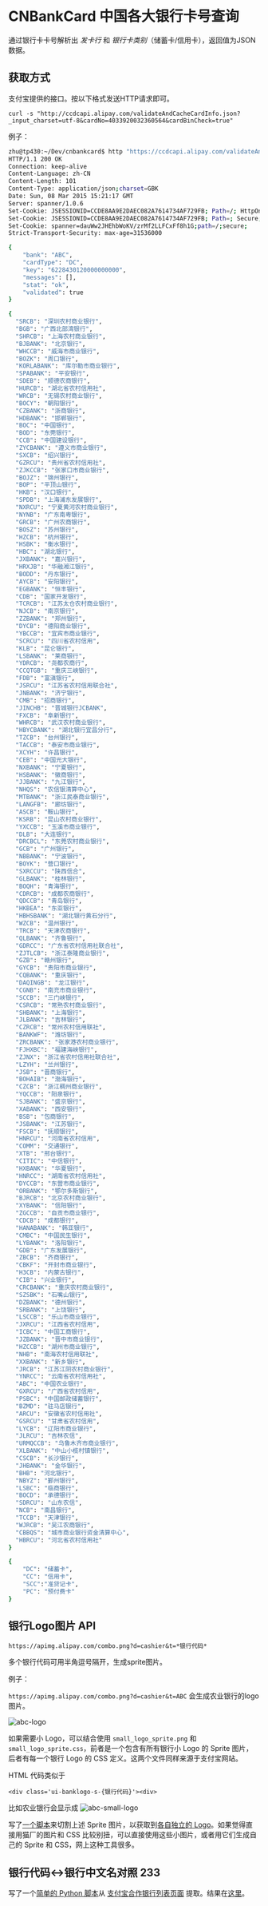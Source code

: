 ﻿# CNBankCard 中国各大银行卡号查询


通过银行卡卡号解析出 *发卡行* 和 *银行卡类别*（储蓄卡/信用卡），返回值为JSON数据。

## 获取方式

支付宝提供的接口。按以下格式发送HTTP请求即可。

```
curl -s "http://ccdcapi.alipay.com/validateAndCacheCardInfo.json?_input_charset=utf-8&cardNo=4033920032360564&cardBinCheck=true"
```

例子：
```bash
zhu@tp430:~/Dev/cnbankcard$ http "https://ccdcapi.alipay.com/validateAndCacheCardInfo.json?_input_charset=utf-8&cardNo=6228430120000000000&cardBinCheck=true"
HTTP/1.1 200 OK
Connection: keep-alive
Content-Language: zh-CN
Content-Length: 101
Content-Type: application/json;charset=GBK
Date: Sun, 08 Mar 2015 15:21:17 GMT
Server: spanner/1.0.6
Set-Cookie: JSESSIONID=CCDE8AA9E2DAEC082A7614734AF729FB; Path=/; HttpOnly
Set-Cookie: JSESSIONID=CCDE8AA9E2DAEC082A7614734AF729FB; Path=; Secure; HttpOnly
Set-Cookie: spanner=dauWw2JHEhbWoKV/zrMf2LLFCxFf8h1G;path=/;secure;
Strict-Transport-Security: max-age=31536000

{
    "bank": "ABC",
    "cardType": "DC",
    "key": "6228430120000000000",
    "messages": [],
    "stat": "ok",
    "validated": true
}

{
  "SRCB": "深圳农村商业银行", 
  "BGB": "广西北部湾银行", 
  "SHRCB": "上海农村商业银行", 
  "BJBANK": "北京银行", 
  "WHCCB": "威海市商业银行", 
  "BOZK": "周口银行", 
  "KORLABANK": "库尔勒市商业银行", 
  "SPABANK": "平安银行", 
  "SDEB": "顺德农商银行", 
  "HURCB": "湖北省农村信用社", 
  "WRCB": "无锡农村商业银行", 
  "BOCY": "朝阳银行", 
  "CZBANK": "浙商银行", 
  "HDBANK": "邯郸银行", 
  "BOC": "中国银行", 
  "BOD": "东莞银行", 
  "CCB": "中国建设银行", 
  "ZYCBANK": "遵义市商业银行", 
  "SXCB": "绍兴银行", 
  "GZRCU": "贵州省农村信用社", 
  "ZJKCCB": "张家口市商业银行", 
  "BOJZ": "锦州银行", 
  "BOP": "平顶山银行", 
  "HKB": "汉口银行", 
  "SPDB": "上海浦东发展银行", 
  "NXRCU": "宁夏黄河农村商业银行", 
  "NYNB": "广东南粤银行", 
  "GRCB": "广州农商银行", 
  "BOSZ": "苏州银行", 
  "HZCB": "杭州银行", 
  "HSBK": "衡水银行", 
  "HBC": "湖北银行", 
  "JXBANK": "嘉兴银行", 
  "HRXJB": "华融湘江银行", 
  "BODD": "丹东银行", 
  "AYCB": "安阳银行", 
  "EGBANK": "恒丰银行", 
  "CDB": "国家开发银行", 
  "TCRCB": "江苏太仓农村商业银行", 
  "NJCB": "南京银行", 
  "ZZBANK": "郑州银行", 
  "DYCB": "德阳商业银行", 
  "YBCCB": "宜宾市商业银行", 
  "SCRCU": "四川省农村信用", 
  "KLB": "昆仑银行", 
  "LSBANK": "莱商银行", 
  "YDRCB": "尧都农商行", 
  "CCQTGB": "重庆三峡银行", 
  "FDB": "富滇银行", 
  "JSRCU": "江苏省农村信用联合社", 
  "JNBANK": "济宁银行", 
  "CMB": "招商银行", 
  "JINCHB": "晋城银行JCBANK", 
  "FXCB": "阜新银行", 
  "WHRCB": "武汉农村商业银行", 
  "HBYCBANK": "湖北银行宜昌分行", 
  "TZCB": "台州银行", 
  "TACCB": "泰安市商业银行", 
  "XCYH": "许昌银行", 
  "CEB": "中国光大银行", 
  "NXBANK": "宁夏银行", 
  "HSBANK": "徽商银行", 
  "JJBANK": "九江银行", 
  "NHQS": "农信银清算中心", 
  "MTBANK": "浙江民泰商业银行", 
  "LANGFB": "廊坊银行", 
  "ASCB": "鞍山银行", 
  "KSRB": "昆山农村商业银行", 
  "YXCCB": "玉溪市商业银行", 
  "DLB": "大连银行", 
  "DRCBCL": "东莞农村商业银行", 
  "GCB": "广州银行", 
  "NBBANK": "宁波银行", 
  "BOYK": "营口银行", 
  "SXRCCU": "陕西信合", 
  "GLBANK": "桂林银行", 
  "BOQH": "青海银行", 
  "CDRCB": "成都农商银行", 
  "QDCCB": "青岛银行", 
  "HKBEA": "东亚银行", 
  "HBHSBANK": "湖北银行黄石分行", 
  "WZCB": "温州银行", 
  "TRCB": "天津农商银行", 
  "QLBANK": "齐鲁银行", 
  "GDRCC": "广东省农村信用社联合社", 
  "ZJTLCB": "浙江泰隆商业银行", 
  "GZB": "赣州银行", 
  "GYCB": "贵阳市商业银行", 
  "CQBANK": "重庆银行", 
  "DAQINGB": "龙江银行", 
  "CGNB": "南充市商业银行", 
  "SCCB": "三门峡银行", 
  "CSRCB": "常熟农村商业银行", 
  "SHBANK": "上海银行", 
  "JLBANK": "吉林银行", 
  "CZRCB": "常州农村信用联社", 
  "BANKWF": "潍坊银行", 
  "ZRCBANK": "张家港农村商业银行", 
  "FJHXBC": "福建海峡银行", 
  "ZJNX": "浙江省农村信用社联合社", 
  "LZYH": "兰州银行", 
  "JSB": "晋商银行", 
  "BOHAIB": "渤海银行", 
  "CZCB": "浙江稠州商业银行", 
  "YQCCB": "阳泉银行", 
  "SJBANK": "盛京银行", 
  "XABANK": "西安银行", 
  "BSB": "包商银行", 
  "JSBANK": "江苏银行", 
  "FSCB": "抚顺银行", 
  "HNRCU": "河南省农村信用", 
  "COMM": "交通银行", 
  "XTB": "邢台银行", 
  "CITIC": "中信银行", 
  "HXBANK": "华夏银行", 
  "HNRCC": "湖南省农村信用社", 
  "DYCCB": "东营市商业银行", 
  "ORBANK": "鄂尔多斯银行", 
  "BJRCB": "北京农村商业银行", 
  "XYBANK": "信阳银行", 
  "ZGCCB": "自贡市商业银行", 
  "CDCB": "成都银行", 
  "HANABANK": "韩亚银行", 
  "CMBC": "中国民生银行", 
  "LYBANK": "洛阳银行", 
  "GDB": "广东发展银行", 
  "ZBCB": "齐商银行", 
  "CBKF": "开封市商业银行", 
  "H3CB": "内蒙古银行", 
  "CIB": "兴业银行", 
  "CRCBANK": "重庆农村商业银行", 
  "SZSBK": "石嘴山银行", 
  "DZBANK": "德州银行", 
  "SRBANK": "上饶银行", 
  "LSCCB": "乐山市商业银行", 
  "JXRCU": "江西省农村信用", 
  "ICBC": "中国工商银行", 
  "JZBANK": "晋中市商业银行", 
  "HZCCB": "湖州市商业银行", 
  "NHB": "南海农村信用联社", 
  "XXBANK": "新乡银行", 
  "JRCB": "江苏江阴农村商业银行", 
  "YNRCC": "云南省农村信用社", 
  "ABC": "中国农业银行", 
  "GXRCU": "广西省农村信用", 
  "PSBC": "中国邮政储蓄银行", 
  "BZMD": "驻马店银行", 
  "ARCU": "安徽省农村信用社", 
  "GSRCU": "甘肃省农村信用", 
  "LYCB": "辽阳市商业银行", 
  "JLRCU": "吉林农信", 
  "URMQCCB": "乌鲁木齐市商业银行", 
  "XLBANK": "中山小榄村镇银行", 
  "CSCB": "长沙银行", 
  "JHBANK": "金华银行", 
  "BHB": "河北银行", 
  "NBYZ": "鄞州银行", 
  "LSBC": "临商银行", 
  "BOCD": "承德银行", 
  "SDRCU": "山东农信", 
  "NCB": "南昌银行", 
  "TCCB": "天津银行", 
  "WJRCB": "吴江农商银行", 
  "CBBQS": "城市商业银行资金清算中心", 
  "HBRCU": "河北省农村信用社"
}

{
	"DC": "储蓄卡",  
	"CC": "信用卡",  
	"SCC":"准贷记卡",  
	"PC": "预付费卡"  	
}
```


## 银行Logo图片 API

```
https://apimg.alipay.com/combo.png?d=cashier&t=*银行代码*
```
多个银行代码可用半角逗号隔开，生成sprite图片。

例子：

`https://apimg.alipay.com/combo.png?d=cashier&t=ABC` 会生成农业银行的logo图片。

![abc-logo][1]

如果需要小 Logo，可以结合使用 `small_logo_sprite.png` 和 `small_logo_sprite.css`，前者是一个包含有所有银行小 Logo 的 Sprite 图片，后者有每一个银行 Logo 的 CSS 定义。这两个文件同样来源于支付宝网站。

HTML 代码类似于
```
<div class='ui-banklogo-s-{银行代码}'><div>
```
比如农业银行会显示成 ![abc-small-logo][5]

写了[一个脚本][6]来切割上述 Sprite 图片，以获取到[各自独立的 Logo][7]。如果觉得直接用猫厂的图片和 CSS 比较别扭，可以直接使用这些小图片，或者用它们生成自己的 Sprite 和 CSS，网上这种工具很多。

## 银行代码<->银行中文名对照 233

写了一个[简单的 Python 脚本][2]从 [支付宝合作银行列表页面][3] 提取。结果在[这里][4]。


  [1]: https://apimg.alipay.com/combo.png?d=cashier&t=ABC
  [2]: parsebanks.py
  [3]: http://ab.alipay.com/i/yinhang.htm
  [4]: bankname.json
  [5]: small_logo/ABC.png
  [6]: split_bank_logo.py
  [7]: small_logo/
